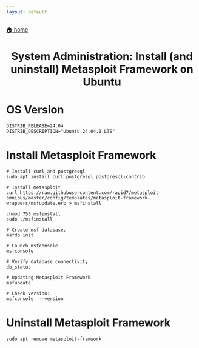 ```yaml
---
layout: default
---
```


[🏠 home](../)

<h1 style="text-align: center;">System Administration: Install (and uninstall) Metasploit Framework on Ubuntu</h1>

# OS Version
```
DISTRIB_RELEASE=24.04
DISTRIB_DESCRIPTION="Ubuntu 24.04.1 LTS"
```

# Install Metasploit Framework
```
# Install curl and postgresql
sudo apt install curl postgresql postgresql-contrib

# Install metasploit
curl https://raw.githubusercontent.com/rapid7/metasploit-omnibus/master/config/templates/metasploit-framework-wrappers/msfupdate.erb > msfinstall

chmod 755 msfinstall
sudo ./msfinstall

# Create msf database.
msfdb init

# Launch msfconsole
msfconsole

# Verify database connectivity 
db_status

# Updating Metasploit Framework
msfupdate

# Check version:
msfconsole  --version
```

# Uninstall Metasploit Framework
```
sudo apt remove metasploit-framwork
```
